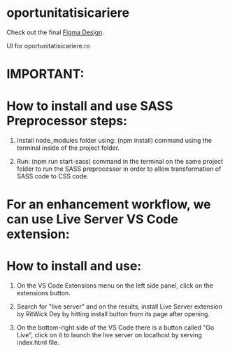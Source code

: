 # oportunitatisicariere

Check out the final [Figma Design](https://www.figma.com/file/1fvOj1ECStKxx8VPenYX0u/oportunitatisicariere-final?type=design&node-id=1%3A23&mode=design&t=k9qLaYTLhwbiW9qE-1). 

UI for oportunitatisicariere.ro



# IMPORTANT:
# How to install and use SASS Preprocessor steps:
1. Install node_modules folder using: (npm install) command using the terminal inside of the project folder.

2. Run: (npm run start-sass) command in the terminal on the same project folder to run the SASS preprocessor in order to allow transformation of SASS code to CSS code.



# For an enhancement workflow, we can use Live Server VS Code extension:
# How to install and use:
1. On the VS Code Extensions menu on the left side panel, click on the extensions button.

2. Search for "live server" and on the results, install Live Server extension by RitWick Dey by hitting install button from its page after opening.

3. On the bottom-right side of the VS Code there is a button called "Go Live", click on it to launch the live server on localhost by serving index.html file.
